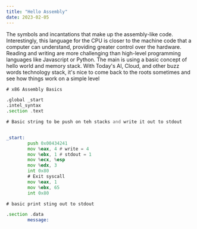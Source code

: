 ```yaml
---
title: "Hello Assembly"
date: 2023-02-05
---
```


The symbols and incantations that make up the assembly-like code. Interestingly, this language for the CPU is closer to the machine code that a computer can understand, providing greater control over the hardware. Reading and writing are more challenging than high-level programming languages like Javascript or Python. The main is using a basic concept of hello world and memory stack. With Today's AI, Cloud, and other buzz words technology stack, it's nice to come back to the roots sometimes and see how things work on a simple level


```asm
# x86 Assembly Basics

.global _start
.intel_syntax
.section .text

# Basic string to be push on teh stacks and write it out to stdout


_start:
        push 0x00434241
        mov %eax, 4 # write = 4
        mov %ebx, 1 # stdout = 1
        mov %ecx, %esp
        mov %edx, 3
        int 0x80
        # Exit syscall
        mov %eax, 1
        mov %ebx, 65
        int 0x80

# basic print sting out to stdout

.section .data
        message:

```
